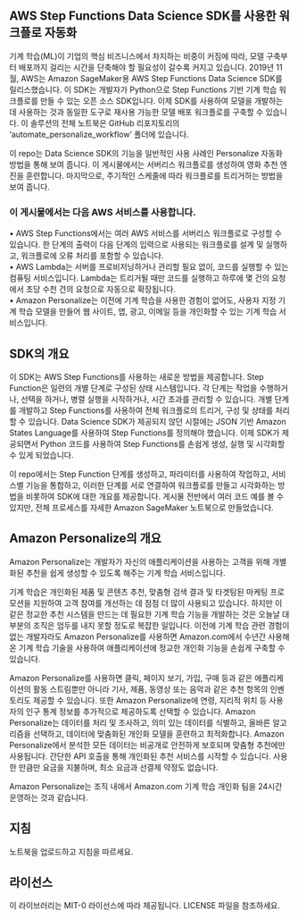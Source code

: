 ## AWS Step Functions Data Science SDK를 사용한 워크플로 자동화

기계 학습(ML)이 기업의 핵심 비즈니스에서 차지하는 비중이 커짐에 따라, 모델 구축부터 배포까지 걸리는 시간을 단축해야 할 필요성이 갈수록 커지고 있습니다. 2019년 11월, AWS는 Amazon SageMaker용 AWS Step Functions Data Science SDK를 릴리스했습니다. 이 SDK는 개발자가 Python으로 Step Functions 기반 기계 학습 워크플로를 만들 수 있는 오픈 소스 SDK입니다. 이제 SDK를 사용하여 모델을 개발하는 데 사용하는 것과 동일한 도구로 재사용 가능한 모델 배포 워크플로를 구축할 수 있습니다. 이 솔루션의 전체 노트북은 GitHub 리포지토리의 ‘automate_personalize_workflow’ 폴더에 있습니다.

이 repo는 Data Science SDK의 기능을 일반적인 사용 사례인 Personalize 자동화 방법을 통해 보여 줍니다. 이 게시물에서는 서버리스 워크플로를 생성하여 영화 추천 엔진을 훈련합니다. 마지막으로, 주기적인 스케줄에 따라 워크플로를 트리거하는 방법을 보여 줍니다.

### 이 게시물에서는 다음 AWS 서비스를 사용합니다.
•	AWS Step Functions에서는 여러 AWS 서비스를 서버리스 워크플로로 구성할 수 있습니다. 한 단계의 출력이 다음 단계의 입력으로 사용되는 워크플로를 설계 및 실행하고, 워크플로에 오류 처리를 포함할 수 있습니다.\
•	AWS Lambda는 서버를 프로비저닝하거나 관리할 필요 없이, 코드를 실행할 수 있는 컴퓨팅 서비스입니다. Lambda는 트리거될 때만 코드를 실행하고 하루에 몇 건의 요청에서 초당 수천 건의 요청으로 자동으로 확장됩니다.\
•	Amazon Personalize는 이전에 기계 학습을 사용한 경험이 없어도, 사용자 지정 기계 학습 모델을 만들어 웹 사이트, 앱, 광고, 이메일 등을 개인화할 수 있는 기계 학습 서비스입니다.

## SDK의 개요
이 SDK는 AWS Step Functions를 사용하는 새로운 방법을 제공합니다. Step Function은 일련의 개별 단계로 구성된 상태 시스템입니다. 각 단계는 작업을 수행하거나, 선택을 하거나, 병렬 실행을 시작하거나, 시간 초과를 관리할 수 있습니다. 개별 단계를 개발하고 Step Functions를 사용하여 전체 워크플로의 트리거, 구성 및 상태를 처리할 수 있습니다. Data Science SDK가 제공되지 않던 시절에는 JSON 기반 Amazon States Language를 사용하여 Step Functions를 정의해야 했습니다. 이제 SDK가 제공되면서 Python 코드를 사용하여 Step Functions를 손쉽게 생성, 실행 및 시각화할 수 있게 되었습니다.

이 repo에서는 Step Function 단계를 생성하고, 파라미터를 사용하여 작업하고, 서비스별 기능을 통합하고, 이러한 단계를 서로 연결하여 워크플로를 만들고 시각화하는 방법을 비롯하여 SDK에 대한 개요를 제공합니다. 게시물 전반에서 여러 코드 예를 볼 수 있지만, 전체 프로세스를 자세한 Amazon SageMaker 노트북으로 만들었습니다.

## Amazon Personalize의 개요
Amazon Personalize는 개발자가 자신의 애플리케이션을 사용하는 고객을 위해 개별화된 추천을 쉽게 생성할 수 있도록 해주는 기계 학습 서비스입니다.

기계 학습은 개인화된 제품 및 콘텐츠 추천, 맞춤형 검색 결과 및 타겟팅된 마케팅 프로모션을 지원하여 고객 참여를 개선하는 데 점점 더 많이 사용되고 있습니다. 하지만 이 같은 정교한 추천 시스템을 만드는 데 필요한 기계 학습 기능을 개발하는 것은 오늘날 대부분의 조직은 엄두를 내지 못할 정도로 복잡한 일입니다. 이전에 기계 학습 관련 경험이 없는 개발자라도 Amazon Personalize를 사용하면 Amazon.com에서 수년간 사용해 온 기계 학습 기술을 사용하여 애플리케이션에 정교한 개인화 기능을 손쉽게 구축할 수 있습니다.

Amazon Personalize를 사용하면 클릭, 페이지 보기, 가입, 구매 등과 같은 애플리케이션의 활동 스트림뿐만 아니라 기사, 제품, 동영상 또는 음악과 같은 추천 항목의 인벤토리도 제공할 수 있습니다. 또한 Amazon Personalize에 연령, 지리적 위치 등 사용자의 인구 통계 정보를 추가적으로 제공하도록 선택할 수 있습니다. Amazon Personalize는 데이터를 처리 및 조사하고, 의미 있는 데이터를 식별하고, 올바른 알고리즘을 선택하고, 데이터에 맞춤화된 개인화 모델을 훈련하고 최적화합니다. Amazon Personalize에서 분석한 모든 데이터는 비공개로 안전하게 보호되며 맞춤형 추천에만 사용됩니다. 간단한 API 호출을 통해 개인화된 추천 서비스를 시작할 수 있습니다. 사용한 만큼만 요금을 지불하며, 최소 요금과 선결제 약정도 없습니다.

Amazon Personalize는 조직 내에서 Amazon.com 기계 학습 개인화 팀을 24시간 운영하는 것과 같습니다.



## 지침
노트북을 업로드하고 지침을 따르세요.

## 라이선스

이 라이브러리는 MIT-0 라이선스에 따라 제공됩니다. LICENSE 파일을 참조하세요.


